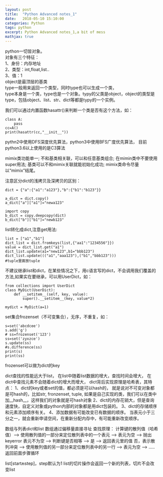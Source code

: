 ```yaml
---
layout: post
title:  "Python Advanced notes_1"
date:   2018-05-10 15:10:00
categories: Python
tags: python
excerpt: Python Advanced notes_1,a bit of mess
mathjax: true
---
```


python一切皆对象。  
对象有三个特征：  
1、身份：内存地址  
2、类型：int,float,list..  
3、值：1  
object是最顶层的基类  
type一般用来返回一个类型，同时type也可以生成一个类，  
type本身是一个类，type也是一个对象。typy的父类是object，object的类型是type，包括object、list、str、dict等都是typy的一个实例。  

我们可以通过内置函数hasattr()来判断一个类是否有这个方法，如：  
```
class A:
    pass
cc=A()
print(hasattr(cc,"__init__"))
```

pythn2中使用DFS深度优先算法，python3中使用BFS广度优先算法，
目前python3.6以上使用的是C3算法

mimix类功能单一;
不和基类相关联，可以和任意基类组合;
在mimin类中不要使用super用法;
基类可以不和mimix关联就能初始化成功;
mimix类命令尽量以“mimix”结尾。

注意区分dict的浅拷贝及深拷贝的区别：
```
dict = {"a":{"a1":"a123"},"b":{"b1":"b123"}}

a_dict = dict.copy()
a_dict["a"]["a1"]="newa123"

import copy
b_dict = copy.deepcopy(dict)
b_dict["b"]["b1"]="newb123"
```

list转化成dict,注意get用法:
```
list = ["a1","b1"]
dict_list = dict.fromkeys(list,{"aa1":"1234556"}})
value = dict_list.get("a1")
dict_list.update(a1="new123",b1="bbb123")
dict_list.update((("a1","aaa123"),("b1","bbb123")))
#tuple里面放tuple
```

不建议继承list和dict，在某些情况之下，用c语言写的dict，不会调用我们覆盖的方法,如果实在要继承，可以用UserDict，如：
```
from collections import UserDict
class MyDict(UserDict):
    def __setitem__(self, key, value):
        super().__setitem__(key, value*2)

mydict = MyDict(a=1)
```

set集合frozenset（不可变集合），无序，不重复，如：
```
s=set('abcdcee')
s.add('g')
# ss=frozenset('123')
ss=set('zyxzce')
s.update(ss)
#s.difference(ss)
print(s)
print(ss)
```
frozenset可以做为dict的key

dict查找的性能远大于list，
在list中随着list数据的增大，查找时间会增大，
在dict中查找元素不会随着dict的增大而增大，
dict背后实现原理是哈希表，其特点：
1、dict的key或者set的值，都必须是可以hash的，
就是说对不可变对象都是可hash的，比如str, fronzenset, tuple,
如果是自己实现的类，我们可以在类中加__hash__，这样我们的对象就是可hash对象
2、dict的内存花销大，但是查询速度快，自定义对象或python内部的对象都是用dict包装的。
3、dict的存储顺序和元素添加顺序有关。
4、添加数据有可能改变已有数据的顺序。
当表元小于三分之一，就会重新申请空间，在重新分配内存中，有可能重新改变顺序。

数组与列表dict和list
数组通过偏移量直接寻址
查找原理：
计算键的散列值（哈希值）--> 
使用散列值的一部分来定位散列表中的一个表元 -->
表元为空 --> 抛出keyerror
表元不为空 --> 判断键是否相等 -->
是 --> 返回表元里的值
否，表示散列冲突 --> 使用散列值的另一部分来定位散列表中的另一行 -->
表元为空 --> .....返回前面步骤循环


list[start:end:step]，step默认为1
list的切片操作会返回一个新的列表，切片不会改变list